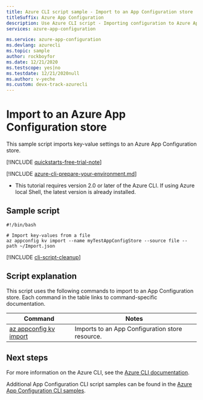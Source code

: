 ```yaml
---
title: Azure CLI script sample - Import to an App Configuration store
titleSuffix: Azure App Configuration
description: Use Azure CLI script - Importing configuration to Azure App Configuration
services: azure-app-configuration

ms.service: azure-app-configuration
ms.devlang: azurecli
ms.topic: sample
author: rockboyfor
ms.date: 12/21/2020
ms.testscope: yes|no
ms.testdate: 12/21/2020null
ms.author: v-yeche
ms.custom: devx-track-azurecli
---
```


# Import to an Azure App Configuration store

This sample script imports key-value settings to an Azure App Configuration store.

[!INCLUDE [quickstarts-free-trial-note](../../../includes/quickstarts-free-trial-note.md)]

[!INCLUDE [azure-cli-prepare-your-environment.md](../../../includes/azure-cli-prepare-your-environment.md)]

 - This tutorial requires version 2.0 or later of the Azure CLI. If using Azure local Shell, the latest version is already installed.

## Sample script

```azurecli
#!/bin/bash

# Import key-values from a file
az appconfig kv import --name myTestAppConfigStore --source file --path ~/Import.json
```

[!INCLUDE [cli-script-cleanup](../../../includes/cli-script-clean-up.md)]

## Script explanation

This script uses the following commands to import to an App Configuration store. Each command in the table links to command-specific documentation.

| Command | Notes |
|---|---|
| [az appconfig kv import](https://docs.azure.cn/cli/appconfig/kv#az_appconfig_kv_import) | Imports to an App Configuration store resource. |

## Next steps

For more information on the Azure CLI, see the [Azure CLI documentation](https://docs.azure.cn/cli).

Additional App Configuration CLI script samples can be found in the [Azure App Configuration CLI samples](../cli-samples.md).



<!-- Update_Description: new article about cli import -->
<!--NEW.date: 12/21/2020-->